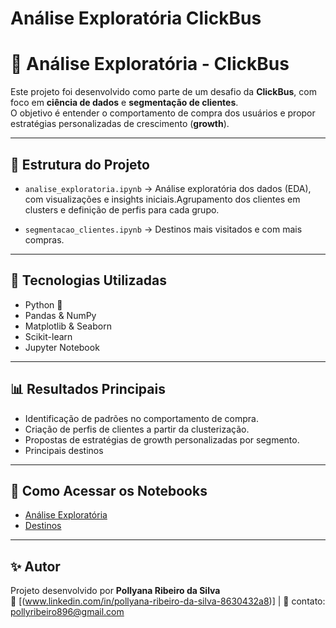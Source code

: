 # Análise Exploratória ClickBus
# 🚌 Análise Exploratória - ClickBus

Este projeto foi desenvolvido como parte de um desafio da **ClickBus**, com foco em **ciência de dados** e **segmentação de clientes**.  
O objetivo é entender o comportamento de compra dos usuários e propor estratégias personalizadas de crescimento (**growth**).

---

## 📂 Estrutura do Projeto

- `analise_exploratoria.ipynb` → Análise exploratória dos dados (EDA), com visualizações e insights iniciais.Agrupamento dos clientes em clusters e definição de perfis para cada grupo.  
  
- `segmentacao_clientes.ipynb` → Destinos mais visitados e com mais compras.  

---

## 🚀 Tecnologias Utilizadas

- Python 🐍
- Pandas & NumPy
- Matplotlib & Seaborn
- Scikit-learn
- Jupyter Notebook

---

## 📊 Resultados Principais

- Identificação de padrões no comportamento de compra.
- Criação de perfis de clientes a partir da clusterização.
- Propostas de estratégias de growth personalizadas por segmento.
- Principais destinos

---

## 🔗 Como Acessar os Notebooks

- [Análise Exploratória](./analise_exploratoria.ipynb)  
- [Destinos](./segmentacao_clientes.ipynb)  

---

## ✨ Autor

Projeto desenvolvido por **Pollyana Ribeiro da Silva**  
💼 [(www.linkedin.com/in/pollyana-ribeiro-da-silva-8630432a8)] | 📧 contato: pollyribeiro896@gmail.com
